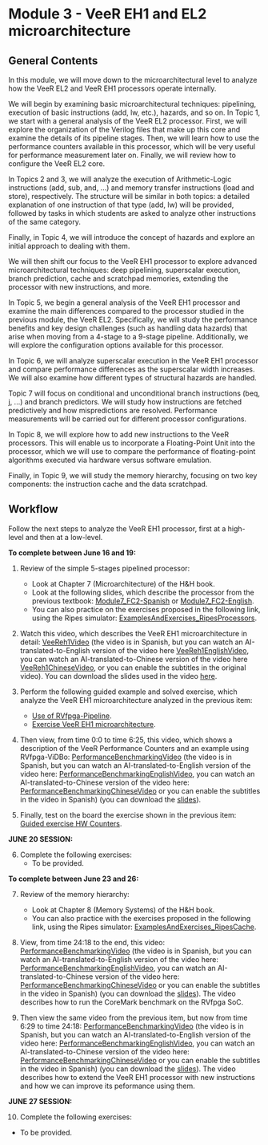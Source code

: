 # Module 3 - VeeR EH1 and EL2 microarchitecture

## General Contents
In this module, we will move down to the microarchitectural level to analyze how the VeeR EL2 and VeeR EH1 processors operate internally.

We will begin by examining basic microarchitectural techniques: pipelining, execution of basic instructions (add, lw, etc.), hazards, and so on. In Topic 1, we start with a general analysis of the VeeR EL2 processor. First, we will explore the organization of the Verilog files that make up this core and examine the details of its pipeline stages. Then, we will learn how to use the performance counters available in this processor, which will be very useful for performance measurement later on. Finally, we will review how to configure the VeeR EL2 core.

In Topics 2 and 3, we will analyze the execution of Arithmetic-Logic instructions (add, sub, and, ...) and memory transfer instructions (load and store), respectively. The structure will be similar in both topics: a detailed explanation of one instruction of that type (add, lw) will be provided, followed by tasks in which students are asked to analyze other instructions of the same category.

Finally, in Topic 4, we will introduce the concept of hazards and explore an initial approach to dealing with them.

We will then shift our focus to the VeeR EH1 processor to explore advanced microarchitectural techniques: deep pipelining, superscalar execution, branch prediction, cache and scratchpad memories, extending the processor with new instructions, and more.

In Topic 5, we begin a general analysis of the VeeR EH1 processor and examine the main differences compared to the processor studied in the previous module, the VeeR EL2. Specifically, we will study the performance benefits and key design challenges (such as handling data hazards) that arise when moving from a 4-stage to a 9-stage pipeline. Additionally, we will explore the configuration options available for this processor.

In Topic 6, we will analyze superscalar execution in the VeeR EH1 processor and compare performance differences as the superscalar width increases. We will also examine how different types of structural hazards are handled.

Topic 7 will focus on conditional and unconditional branch instructions (beq, j, ...) and branch predictors. We will study how instructions are fetched predictively and how mispredictions are resolved. Performance measurements will be carried out for different processor configurations.

In Topic 8, we will explore how to add new instructions to the VeeR processors. This will enable us to incorporate a Floating-Point Unit into the processor, which we will use to compare the performance of floating-point algorithms executed via hardware versus software emulation.

Finally, in Topic 9, we will study the memory hierarchy, focusing on two key components: the instruction cache and the data scratchpad.

## Workflow
Follow the next steps to analyze the VeeR EH1 processor, first at a high-level and then at a low-level.

**To complete between June 16 and 19:**

1. Review of the simple 5-stages pipelined processor:

   * Look at Chapter 7 (Microarchitecture) of the H&H book.
   * Look at the following slides, which describe the processor from the previous textbook: [Module7_FC2-Spanish](https://www.fdi.ucm.es/profesor/mendias/FC2/FC2tema7-imprimible.pdf) or [Module7_FC2-English](https://www.fdi.ucm.es/profesor/mendias/FC2/FC2module7.pdf).
   * You can also practice on the exercises proposed in the following link, using the Ripes simulator: [ExamplesAndExercises_RipesProcessors](https://github.com/artecs-group/RVfpga-sim-addons/tree/main/Computer_Fundamentals/RiscvProcessors).

2. Watch this video, which describes the VeeR EH1 microarchitecture in detail: [VeeReh1Video](https://youtu.be/xVnB6OM00cE?si=0HW333O-oPOXUDZG) (the video is in Spanish, but you can watch an AI-translated-to-English version of the video here [VeeReh1EnglishVideo](https://www.youtube.com/watch?v=Ow_0l47xqV4), you can watch an AI-translated-to-Chinese version of the video here [VeeReh1ChineseVideo](https://www.youtube.com/watch?v=2c4Iaswnz8w), or you can enable the subtitles in the original video). You can download the slides used in the video [here](https://drive.google.com/file/d/1rSlwCzcHD4F_S4YFLCFn3L0VNXH_sv7L/view?usp=drive_link).

3. Perform the following guided example and solved exercise, which analyze the VeeR EH1 microarchitecture analyzed in the previous item:
   * [Use of RVfpga-Pipeline](https://github.com/artecs-group/RVfpga-sim-addons/tree/main/Computer_Organization/Lab2/VeeR#rvfpga-pipeline).
   * [Exercise VeeR EH1 microarchitecture](https://github.com/artecs-group/RVfpga-sim-addons/tree/main/Computer_Organization/Lab2/VeeR#exercise-1).

4. Then view, from time 0:0 to time 6:25, this video, which shows a description of the VeeR Performance Counters and an example using RVfpga-ViDBo: [PerformanceBenchmarkingVideo](https://youtu.be/GqaDEW3W4X0?si=yf1rObPveS-RB-We&t=10) (the video is in Spanish, but you can watch an AI-translated-to-English version of the video here: [PerformanceBenchmarkingEnglishVideo](https://youtu.be/DXB7jl1iGq8?si=GODI7vlY9WCXIMny&t=10), you can watch an AI-translated-to-Chinese version of the video here: [PerformanceBenchmarkingChineseVideo](https://youtu.be/d5-0sNLW7wg?si=6P5wM8ruumOQuSnD&t=10) or you can enable the subtitles in the video in Spanish) (you can download the [slides](https://drive.google.com/file/d/146nEyUkGkXn85cS15EiUM7R0Bv1nKyoT/view?usp=sharing)).

5. Finally, test on the board the exercise shown in the previous item: [Guided exercise HW Counters](https://github.com/artecs-group/RVfpga-sim-addons/tree/main/Integrated_Systems_Architecture/Lab3#exercise-1).


**JUNE 20 SESSION:**

6. Complete the following exercises:
   * To be provided.

<!--
   * Evaluate the performance of the VeeR EH1 core and the VeeR EL2 core for the following program, first using RVfpga-Pipeline and then running on the Nexys A7 board. Compare the results and explain the differences:
       - [Exercise-RVfpgaPipeline_EH1](https://github.com/artecs-group/RVfpga-sim-addons/tree/main/Computer_Organization/Lab2/VeeR#exercise-3).
       - [Exercise-HwCounters_EH1](https://github.com/artecs-group/RVfpga-sim-addons/tree/main/Integrated_Systems_Architecture/Lab3#exercise-2).
       - [Exercise-HwCounters-EL2](https://github.com/artecs-group/RVfpga-sim-addons/blob/main/Integrated_Systems_Architecture/Lab3/README.md#exercise-2---extension-for-veer-el2).

   * Analyze the execution of basic instructions using RVfpga-Trace:
       - Analyze an add instruction: [Exercise-1](https://github.com/artecs-group/RVfpga-sim-addons/tree/main/Integrated_Systems_Architecture/Lab4#exercise-1).
       - Analyze a lw instruction (Lab 13 of RVfpga) and a beq instruction (Lab 16 of RVfpga).
-->

**To complete between June 23 and 26:**

7. Review of the memory hierarchy:

   * Look at Chapter 8 (Memory Systems) of the H&H book.
   * You can also practice with the exercises proposed in the following link, using the Ripes simulator: [ExamplesAndExercises_RipesCache](https://github.com/artecs-group/RVfpga-sim-addons/tree/main/Computer_Organization/Lab3).

8. View, from time 24:18 to the end, this video: [PerformanceBenchmarkingVideo](https://youtu.be/GqaDEW3W4X0?si=yf1rObPveS-RB-We&t=1458) (the video is in Spanish, but you can watch an AI-translated-to-English version of the video here: [PerformanceBenchmarkingEnglishVideo](https://youtu.be/DXB7jl1iGq8?si=GODI7vlY9WCXIMny&t=1458), you can watch an AI-translated-to-Chinese version of the video here: [PerformanceBenchmarkingChineseVideo](https://youtu.be/d5-0sNLW7wg?si=6P5wM8ruumOQuSnD&t=1458) or you can enable the subtitles in the video in Spanish) (you can download the [slides](https://drive.google.com/file/d/146nEyUkGkXn85cS15EiUM7R0Bv1nKyoT/view?usp=sharing)). The video describes how to run the CoreMark benchmark on the RVfpga SoC.

9. Then view the same video from the previous item, but now from time 6:29 to time 24:18: [PerformanceBenchmarkingVideo](https://youtu.be/GqaDEW3W4X0?si=yf1rObPveS-RB-We&t=388) (the video is in Spanish, but you can watch an AI-translated-to-English version of the video here: [PerformanceBenchmarkingEnglishVideo](https://youtu.be/DXB7jl1iGq8?si=GODI7vlY9WCXIMny&t=388), you can watch an AI-translated-to-Chinese version of the video here: [PerformanceBenchmarkingChineseVideo](https://youtu.be/d5-0sNLW7wg?si=6P5wM8ruumOQuSnD&t=388) or you can enable the subtitles in the video in Spanish) (you can download the [slides](https://drive.google.com/file/d/146nEyUkGkXn85cS15EiUM7R0Bv1nKyoT/view?usp=sharing)). The video describes how to extend the VeeR EH1 processor with new instructions and how we can improve its peformance using them.

**JUNE 27 SESSION:**

10. Complete the following exercises:
   * To be provided.

<!--
   * [Benchmarking and Memory System](https://github.com/artecs-group/RVfpga-sim-addons/tree/main/Integrated_Systems_Architecture/Lab6).

   * Add a new instruction from the bitmanip extension ([BitManip1](https://github.com/riscv/riscv-bitmanip), [BitManip2](https://five-embeddev.com/riscv-bitmanip/1.0.0/bitmanip.html)) to the VeeR EH1 core. You can follow the instructions explained in Lab 18 of RVfpga (you should add the instruction to the EH1 core, but some of the instructions for the EL2 core are more up-to-date).

   * Final project:
       - Integrate an FPU (Floating Point Unit) into the VeeR EH1 core, with support for addition, multiplication, and division.
       - Test the implementation using a real algorithm; for example, the Bisection method for finding the roots of a function.
       - Use Performance Counters to compare the emulation of floating-point operations versus their hardware implementation.

   * Other RISC-V cores: In the following directory you can find some examples of other open RISC-V cores: [OtherRiscvCores]()

-->
